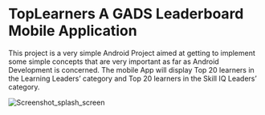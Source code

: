 # TopLearners A GADS Leaderboard Mobile Application

This project is a very simple Android Project aimed at getting to implement some simple concepts 
that are very important as far as Android Development is concerned.
The mobile App will display Top 20 learners in the Learning Leaders’ category and 
Top 20 learners in the Skill IQ Leaders’ category.

![Screenshot_splash_screen](https://user-images.githubusercontent.com/64549576/92764598-157d7e80-f384-11ea-9ed5-6669c3b83f8c.png)
